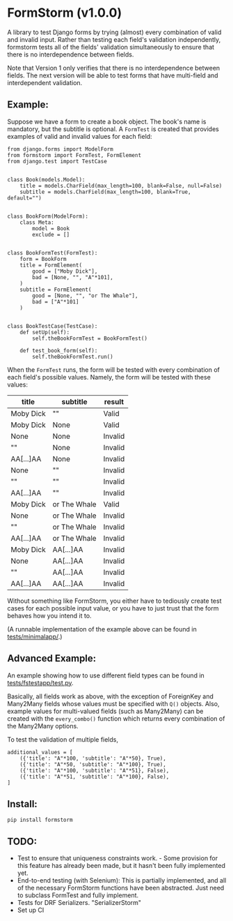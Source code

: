 # FormStorm (v1.0.0)

A library to test Django forms by trying (almost) every combination of valid and invalid input. Rather than testing each field's validation independently, formstorm tests all of the fields' validation simultaneously to ensure that there is no interdependence between fields.

Note that Version 1 only verifies that there is no interdependence between fields. The next version will be able to test forms that have multi-field and interdependent validation.

## Example:

Suppose we have a form to create a book object. The book's name is mandatory,
but the subtitle is optional. A `FormTest` is created that provides examples 
of valid and invalid values for each field:


    from django.forms import ModelForm
    from formstorm import FormTest, FormElement
    from django.test import TestCase
    
    
    class Book(models.Model):
        title = models.CharField(max_length=100, blank=False, null=False)
        subtitle = models.CharField(max_length=100, blank=True, default="")
    
    
    class BookForm(ModelForm):
        class Meta:
            model = Book
            exclude = []
    
    
    class BookFormTest(FormTest):
    	form = BookForm
    	title = FormElement(
    		good = ["Moby Dick"],
    		bad = [None, "", "A"*101],
    	)
    	subtitle = FormElement(
    		good = [None, "", "or The Whale"],
    		bad = ["A"*101]
    	)
    
    
    class BookTestCase(TestCase):
        def setUp(self):
            self.theBookFormTest = BookFormTest()
    
        def test_book_form(self):
            self.theBookFormTest.run()


When the `FormTest` runs, the form will be tested with every combination of 
each field's possible values. Namely, the form will be tested with these values:


|  title    | subtitle     | result  | 
|-----------|--------------|---------| 
| Moby Dick | ""           | Valid   | 
| Moby Dick | None         | Valid   | 
| None      | None         | Invalid | 
| ""        | None         | Invalid | 
| AA[...]AA | None         | Invalid | 
| None      | ""           | Invalid | 
| ""        | ""           | Invalid | 
| AA[...]AA | ""           | Invalid | 
| Moby Dick | or The Whale | Valid   | 
| None      | or The Whale | Invalid | 
| ""        | or The Whale | Invalid | 
| AA[...]AA | or The Whale | Invalid | 
| Moby Dick | AA[...]AA    | Invalid | 
| None      | AA[...]AA    | Invalid | 
| ""        | AA[...]AA    | Invalid | 
| AA[...]AA | AA[...]AA    | Invalid | 

Without something like FormStorm, you either have to tediously create test cases
for each possible input value, or you have to just trust that the form behaves
how you intend it to.

(A runnable implementation of the example above can be found in [tests/minimalapp/](tests/minimalapp/).)

## Advanced Example:

An example showing how to use different field types can be found in [tests/fstestapp/test.py](tests/fstestapp/test.py).

Basically, all fields work as above, with the exception of ForeignKey and Many2Many fields whose values must be specified with `Q()` objects. Also, example values for multi-valued fields (such as Many2Many) can be created with the `every_combo()` function which returns every combination of the Many2Many options.

To test the validation of multiple fields, 

    additional_values = [
        ({'title': "A"*100, 'subtitle': "A"*50}, True),
        ({'title': "A"*50, 'subtitle': "A"*100}, True),
        ({'title': "A"*100, 'subtitle': "A"*51}, False),
        ({'title': "A"*51, 'subtitle': "A"*100}, False),
    ]

## Install:

    pip install formstorm

## TODO:

- Test to ensure that uniqueness constraints work. - Some provision for this feature has already been made, but it hasn't been fully implemented yet. 
- End-to-end testing (with Selenium): This is partially implemented, and all of the necessary FormStorm functions have been abstracted. Just need to subclass FormTest and fully implement.
- Tests for DRF Serializers. "SerializerStorm"
- Set up CI
